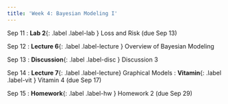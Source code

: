 ```yaml
---
title: 'Week 4: Bayesian Modeling I'
---
```


Sep 11
: **Lab 2**{: .label .label-lab } Loss and Risk (due Sep 13)

Sep 12
: **Lecture 6**{: .label .label-lecture } Overview of Bayesian Modeling

Sep 13
: **Discussion**{: .label .label-disc } Discussion 3

Sep 14
: **Lecture 7**{: .label .label-lecture} Graphical Models
: **Vitamin**{: .label .label-vit } Vitamin 4 (due Sep 17)

Sep 15
: **Homework**{: .label .label-hw } Homework 2 (due Sep 29)
